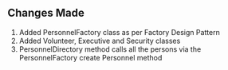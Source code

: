 ## Changes Made

1. Added PersonnelFactory class as per Factory Design Pattern
2. Added Volunteer, Executive and Security classes
3. PersonnelDirectory method calls all the persons via the PersonnelFactory create Personnel method